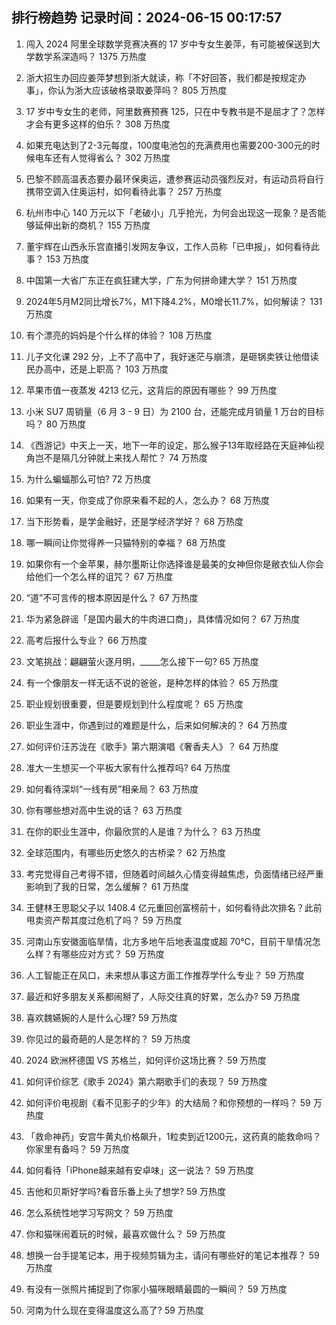 
## 排行榜趋势 记录时间：2024-06-15 00:17:57
  
  1. 闯入 2024 阿里全球数学竞赛决赛的 17 岁中专女生姜萍，有可能被保送到大学数学系深造吗？ 1375 万热度
    
  2. 浙大招生办回应姜萍梦想到浙大就读，称「不好回答，我们都是按规定办事」，你认为浙大应该破格录取姜萍吗？ 805 万热度
    
  3. 17 岁中专女生的老师，阿里数赛预赛 125，只在中专教书是不是屈才了？怎样才会有更多这样的伯乐？ 308 万热度
    
  4. 如果充电达到了2-3元每度，100度电池包的充满费用也需要200-300元的时候电车还有人觉得省么？ 302 万热度
    
  5. 巴黎不顾高温表态要办最环保奥运，遭参赛运动员强烈反对，有运动员将自行携带空调入住奥运村，如何看待此事？ 257 万热度
    
  6. 杭州市中心 140 万元以下「老破小」几乎抢光，为何会出现这一现象？是否能够延伸出新的商机？ 155 万热度
    
  7. 董宇辉在山西永乐宫直播引发网友争议，工作人员称「已申报」，如何看待此事？ 153 万热度
    
  8. 中国第一大省广东正在疯狂建大学，广东为何拼命建大学？ 151 万热度
    
  9. 2024年5月M2同比增长7%，M1下降4.2%，M0增长11.7%，如何解读？ 131 万热度
    
  10. 有个漂亮的妈妈是个什么样的体验？ 108 万热度
    
  11. 儿子文化课 292 分，上不了高中了，我好迷茫与崩溃，是砸锅卖铁让他借读民办高中，还是上职高？ 103 万热度
    
  12. 苹果市值一夜蒸发 4213 亿元，这背后的原因有哪些？ 99 万热度
    
  13. 小米 SU7 周销量（6 月 3 - 9 日）为 2100 台，还能完成月销量 1 万台的目标吗？ 80 万热度
    
  14. 《西游记》中天上一天，地下一年的设定，那么猴子13年取经路在天庭神仙视角岂不是隔几分钟就上来找人帮忙？ 74 万热度
    
  15. 为什么蝙蝠那么可怕? 72 万热度
    
  16. 如果有一天，你变成了你原来看不起的人，怎么办？ 68 万热度
    
  17. 当下形势看，是学金融好，还是学经济学好？ 68 万热度
    
  18. 哪一瞬间让你觉得养一只猫特别的幸福？ 68 万热度
    
  19. 如果你有一个金苹果，赫尔墨斯让你选择谁是最美的女神但你是敝衣仙人你会给他们一个怎么样的诅咒？ 67 万热度
    
  20. “道”不可言传的根本原因是什么？ 67 万热度
    
  21. 华为紧急辟谣「是国内最大的牛肉进口商」，具体情况如何？ 67 万热度
    
  22. 高考后报什么专业？ 66 万热度
    
  23. 文笔挑战：翩翩萤火逐月明，_____怎么接下一句? 65 万热度
    
  24. 有一个像朋友一样无话不说的爸爸，是种怎样的体验？ 65 万热度
    
  25. 职业规划很重要，但是要规划到什么程度呢？ 65 万热度
    
  26. 职业生涯中，你遇到过的难题是什么，后来如何解决的？ 64 万热度
    
  27. 如何评价汪苏泷在《歌手》第六期演唱《奢香夫人》？ 64 万热度
    
  28. 准大一生想买一个平板大家有什么推荐吗? 64 万热度
    
  29. 如何看待深圳“一线有房”相亲局？ 63 万热度
    
  30. 你有哪些想对高中生说的话？ 63 万热度
    
  31. 在你的职业生涯中，你最欣赏的人是谁？为什么？ 63 万热度
    
  32. 全球范围内，有哪些历史悠久的古桥梁？ 62 万热度
    
  33. 考完觉得自己考得不错，但随着时间越久心情变得越焦虑，负面情绪已经严重影响到了我的日常，怎么缓解？ 61 万热度
    
  34. 王健林王思聪父子以 1408.4 亿元重回创富榜前十，如何看待此次排名？此前甩卖资产帮其度过危机了吗？ 59 万热度
    
  35. 河南山东安徽面临旱情，北方多地午后地表温度或超 70℃，目前干旱情况怎么样？有哪些应对方式？ 59 万热度
    
  36. 人工智能正在风口，未来想从事这方面工作推荐学什么专业？ 59 万热度
    
  37. 最近和好多朋友关系都闹掰了，人际交往真的好累，怎么办? 59 万热度
    
  38. 喜欢魏嬿婉的人是什么心理? 59 万热度
    
  39. 你见过的最奇葩的人是怎样的？ 59 万热度
    
  40. 2024 欧洲杯德国 VS 苏格兰，如何评价这场比赛？ 59 万热度
    
  41. 如何评价综艺《歌手 2024》第六期歌手们的表现？ 59 万热度
    
  42. 如何评价电视剧《看不见影子的少年》的大结局？和你预想的一样吗？ 59 万热度
    
  43. 「救命神药」安宫牛黄丸价格飙升，1粒卖到近1200元，这药真的能救命吗？你家里有备吗？ 59 万热度
    
  44. 如何看待「iPhone越来越有安卓味」这一说法？ 59 万热度
    
  45. 吉他和贝斯好学吗?看音乐番上头了想学? 59 万热度
    
  46. 怎么系统性地学习写网文？ 59 万热度
    
  47. 你和猫咪闹着玩的时候，最喜欢做什么？ 59 万热度
    
  48. 想换一台手提笔记本，用于视频剪辑为主，请问有哪些好的笔记本推荐？ 59 万热度
    
  49. 有没有一张照片捕捉到了你家小猫咪眼睛最圆的一瞬间？ 59 万热度
    
  50. 河南为什么现在变得温度这么高了? 59 万热度
    